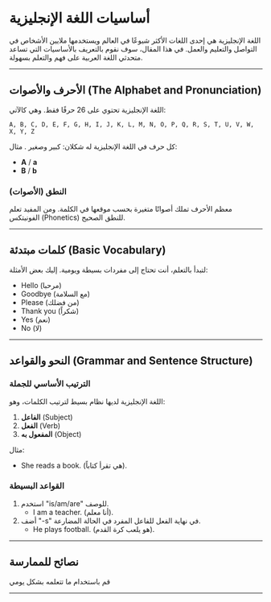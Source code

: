 # أساسيات اللغة الإنجليزية

اللغة الإنجليزية هي إحدى اللغات الأكثر شيوعًا في العالم ويستخدمها ملايين الأشخاص في التواصل والتعليم والعمل. في هذا المقال، سوف نقوم بالتعريف بالأساسيات التي تساعد متحدثي اللغة العربية على فهم والتعلم بسهولة.

---

## الأحرف والأصوات (The Alphabet and Pronunciation)

اللغة الإنجليزية تحتوي على 26 حرفًا فقط. وهي كالآتي:

```
A, B, C, D, E, F, G, H, I, J, K, L, M, N, O, P, Q, R, S, T, U, V, W, X, Y, Z
```

كل حرف في اللغة الإنجليزية له شكلان: كبير وصغير . مثال:

- **A** / **a**
- **B** / **b**

### النطق (الأصوات)

معظم الأحرف تملك أصواتًا متغيرة بحسب موقعها في الكلمة. ومن المفيد تعلم الفونيتكس (Phonetics) للنطق الصحيح.

---

## كلمات مبتدئة (Basic Vocabulary)

لتبدأ بالتعلم، أنت تحتاج إلى مفردات بسيطة ويومية. إليك بعض الأمثلة:

- Hello (مرحبا)
- Goodbye (مع السلامة)
- Please (من فضلك)
- Thank you (شكراً)
- Yes (نعم)
- No (لا)

---

## النحو والقواعد (Grammar and Sentence Structure)

### الترتيب الأساسي للجملة

اللغة الإنجليزية لديها نظام بسيط لترتيب الكلمات، وهو:

1. **الفاعل** (Subject)
2. **الفعل** (Verb)
3. **المفعول به** (Object)

مثال:
- She reads a book. (هي تقرأ كتاباً).

### القواعد البسيطة

1. استخدم "is/am/are" للوصف.
   - I am a teacher. (أنا معلم).
2. أضف "-s" في نهاية الفعل للفاعل المفرد في الحالة المضارعة.
   - He plays football. (هو يلعب كرة القدم).

---

## نصائح للممارسة

قم باستخدام ما تتعلمه بشكل يومي

---
